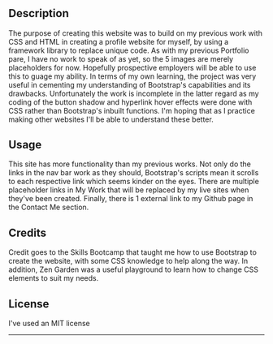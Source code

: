 # <My-Bootstrap-Portfolio-Page>

## Description

The purpose of creating this website was to build on my previous work with CSS and HTML in creating a profile website for myself, by using a framework library to replace unique code. As with my previous Portfolio pare, I have no work to speak of as yet, so the 5 images are merely placeholders for now. Hopefully prospective employers will be able to use this to guage my ability. In terms of my own learning, the project was very useful in cementing my understanding of Bootstrap's capabilities and its drawbacks. Unfortunately the work is incomplete in the latter regard as my coding of the button shadow and hyperlink hover effects were done with CSS rather than Bootstrap's inbuilt functions. I'm hoping that as I practice making other websites I'll be able to understand these better.

## Usage
This site has more functionality than my previous works. Not only do the links in the nav bar work as they should, Bootstrap's scripts mean it scrolls to each respective link which seems kinder on the eyes. There are multiple placeholder links in My Work that will be replaced by my live sites when they've been created. Finally, there is 1 external link to my Github page in the Contact Me section.

## Credits
Credit goes to the Skills Bootcamp that taught me how to use Bootstrap to create the website, with some CSS knowledge to help along the way. In addition, Zen Garden was a useful playground to learn how to change CSS elements to suit my needs.

## License

I've used an MIT license

---